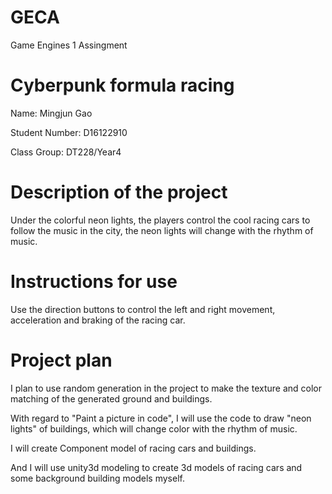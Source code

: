 # GECA

Game Engines 1 Assingment

# Cyberpunk formula racing

Name: Mingjun Gao

Student Number: D16122910

Class Group: DT228/Year4

# Description of the project

Under the colorful neon lights, the players control the cool racing cars to follow the music in the city, the neon lights will change with the rhythm of music.

# Instructions for use

Use the direction buttons to control the left and right movement, acceleration and braking of the racing car.

# Project plan

I plan to use random generation in the project to make the texture and color matching of the generated ground and buildings.

With regard to "Paint a picture in code", I will use the code to draw "neon lights" of buildings, which will change color with the rhythm of music.

I will create Component model of racing cars and buildings.

And I will use unity3d modeling to create 3d models of racing cars and some background building models myself.


